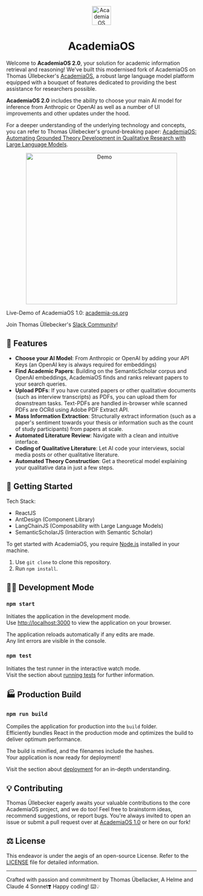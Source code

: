<p align="center">
  <img src="./src/favicon.png" alt="AcademiaOS logo" width="50"/>
</p>
<h1 align="center">AcademiaOS</h1>

Welcome to **AcademiaOS 2.0**, your solution for academic information retrieval and reasoning! We've built this modernised fork of AcademiaOS on Thomas Üllebecker's [AcademiaOS](https://github.com/thomasuebi/academia-os), a robust large language model platform equipped with a bouquet of features dedicated to providing the best assistance for researchers possible.

**AcademiaOS 2.0** includes the ability to choose your main AI model for inference from Anthropic or OpenAI as well as a number of UI improvements and other updates under the hood.

For a deeper understanding of the underlying technology and concepts, you can refer to Thomas Üllebecker's ground-breaking paper: [AcademiaOS: Automating Grounded Theory Development in Qualitative Research with Large Language Models](https://arxiv.org/abs/2403.08844).

<p align="center">
    <img src="public\overview.gif"  alt="Demo" width="400"/>
</p>

Live-Demo of AcademiaOS 1.0: [academia-os.org](https://academia-os.org/)

Join Thomas Üllebecker's [Slack Community](https://join.slack.com/t/academiaos/shared_invite/zt-23730lsp0-Qlkv_0Bs3hgMY2FGTC~HnQ)!

## 🌟 Features 

* **Choose your AI Model**: From Anthropic or OpenAI by adding your API Keys (an OpenAI key is always required for embeddings)
* **Find Academic Papers**: Building on the SemanticScholar corpus and OpenAI embeddings, AcademiaOS finds and ranks relevant papers to your search queries. 
* **Upload PDFs**: If you have curated papers or other qualitative documents (such as interview transcripts) as PDFs, you can upload them for downstream tasks. Text-PDFs are handled in-browser while scanned PDFs are OCRd using Adobe PDF Extract API.
* **Mass Information Extraction**: Structurally extract information (such as a paper's sentiment towards your thesis or information such as the count of study participants) from papers at scale.
* **Automated Literature Review**: Navigate with a clean and intuitive interface.
* **Coding of Qualitative Literature**: Let AI code your interviews, social media posts or other qualitative literature.
* **Automated Theory Construction**: Get a theoretical model explaining your qualitative data in just a few steps.

## 🔧 Getting Started 

Tech Stack:
- ReactJS
- AntDesign (Component Library)
- LangChainJS (Composability with Large Language Models)
- SemanticScholarJS (Interaction with Semantic Scholar)

To get started with AcademiaOS, you require [Node.js](https://nodejs.org/en/download) installed in your machine.

1. Use `git clone` to clone this repository. 
2. Run `npm install`.

## 👨‍💻 Development Mode  

### `npm start`

Initiates the application in the development mode.\
Use [http://localhost:3000](http://localhost:3000) to view the application on your browser.

The application reloads automatically if any edits are made.\
Any lint errors are visible in the console.

### `npm test`

Initiates the test runner in the interactive watch mode.\
Visit the section about [running tests](https://facebook.github.io/create-react-app/docs/running-tests) for further information.

## 🏭 Production Build 

### `npm run build`

Compiles the application for production into the `build` folder.\
Efficiently bundles React in the production mode and optimizes the build to deliver optimum performance.

The build is minified, and the filenames include the hashes.\
Your application is now ready for deployment!

Visit the section about [deployment](https://facebook.github.io/create-react-app/docs/deployment) for an in-depth understanding.

## 💡 Contributing 

Thomas Üllebecker eagerly awaits your valuable contributions to the core AcademiaOS project, and we do too! Feel free to brainstorm ideas, recommend suggestions, or report bugs. You're always invited to open an issue or submit a pull request over at [AcademiaOS 1.0](https://github.com/thomasuebi/academia-os) or here on our fork!

## ⚖️ License 

This endeavor is under the aegis of an open-source License. Refer to the [LICENSE](./LICENSE) file for detailed information.

----------

Crafted with passion and commitment by Thomas Übellacker, A Helme and Claude 4 Sonnet❣️ Happy coding! ⌨️💡
